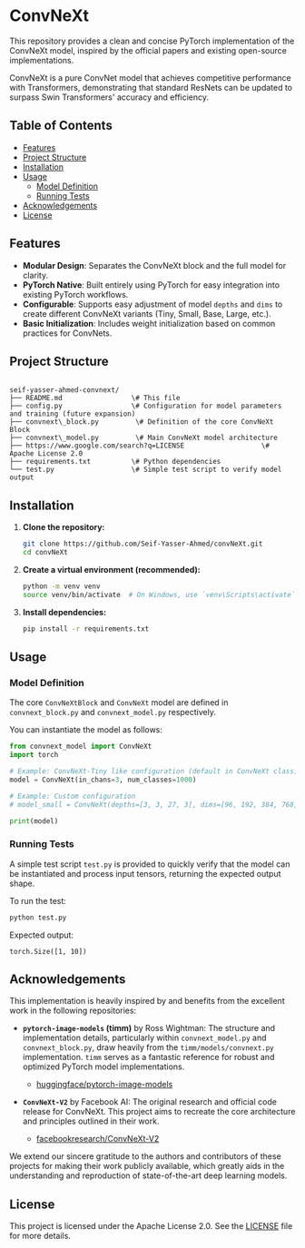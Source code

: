 # ConvNeXt

This repository provides a clean and concise PyTorch implementation of the ConvNeXt model, inspired by the official papers and existing open-source implementations.

ConvNeXt is a pure ConvNet model that achieves competitive performance with Transformers, demonstrating that standard ResNets can be updated to surpass Swin Transformers' accuracy and efficiency.

## Table of Contents

- [Features](#features)
- [Project Structure](#project-structure)
- [Installation](#installation)
- [Usage](#usage)
  - [Model Definition](#model-definition)
  - [Running Tests](#running-tests)
- [Acknowledgements](#acknowledgements)
- [License](#license)

## Features

-   **Modular Design**: Separates the ConvNeXt block and the full model for clarity.
-   **PyTorch Native**: Built entirely using PyTorch for easy integration into existing PyTorch workflows.
-   **Configurable**: Supports easy adjustment of model `depths` and `dims` to create different ConvNeXt variants (Tiny, Small, Base, Large, etc.).
-   **Basic Initialization**: Includes weight initialization based on common practices for ConvNets.

## Project Structure

```

seif-yasser-ahmed-convnext/
├── README.md                 \# This file
├── config.py                 \# Configuration for model parameters and training (future expansion)
├── convnext\_block.py         \# Definition of the core ConvNeXt Block
├── convnext\_model.py         \# Main ConvNeXt model architecture
├── https://www.google.com/search?q=LICENSE                   \# Apache License 2.0
├── requirements.txt          \# Python dependencies
└── test.py                   \# Simple test script to verify model output

````

## Installation

1.  **Clone the repository:**
    ```bash
    git clone https://github.com/Seif-Yasser-Ahmed/convNeXt.git
    cd convNeXt
    ```

2.  **Create a virtual environment (recommended):**
    ```bash
    python -m venv venv
    source venv/bin/activate  # On Windows, use `venv\Scripts\activate`
    ```

3.  **Install dependencies:**
    ```bash
    pip install -r requirements.txt
    ```

## Usage

### Model Definition

The core `ConvNeXtBlock` and `ConvNeXt` model are defined in `convnext_block.py` and `convnext_model.py` respectively.

You can instantiate the model as follows:

```python
from convnext_model import ConvNeXt
import torch

# Example: ConvNeXt-Tiny like configuration (default in ConvNeXt class)
model = ConvNeXt(in_chans=3, num_classes=1000)

# Example: Custom configuration
# model_small = ConvNeXt(depths=[3, 3, 27, 3], dims=[96, 192, 384, 768], num_classes=100)

print(model)
````

### Running Tests

A simple test script `test.py` is provided to quickly verify that the model can be instantiated and process input tensors, returning the expected output shape.

To run the test:

```bash
python test.py
```

Expected output:

```
torch.Size([1, 10])
```

## Acknowledgements

This implementation is heavily inspired by and benefits from the excellent work in the following repositories:

  * **`pytorch-image-models` (timm)** by Ross Wightman:
    The structure and implementation details, particularly within `convnext_model.py` and `convnext_block.py`, draw heavily from the `timm/models/convnext.py` implementation. `timm` serves as a fantastic reference for robust and optimized PyTorch model implementations.

      * [huggingface/pytorch-image-models](https://www.google.com/search?q=https://github.com/huggingface/pytorch-image-models/blob/main/timm/models/convnext.py)

  * **`ConvNeXt-V2`** by Facebook AI:
    The original research and official code release for ConvNeXt. This project aims to recreate the core architecture and principles outlined in their work.

      * [facebookresearch/ConvNeXt-V2](https://github.com/facebookresearch/ConvNeXt-V2)

We extend our sincere gratitude to the authors and contributors of these projects for making their work publicly available, which greatly aids in the understanding and reproduction of state-of-the-art deep learning models.

## License

This project is licensed under the Apache License 2.0. See the [LICENSE](https://www.google.com/search?q=LICENSE) file for more details.

```
```
